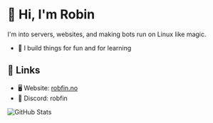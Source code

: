 # 👋 Hi, I'm Robin

I'm into servers, websites, and making bots run on Linux like magic.

- 🔧 I build things for fun and for learning

## 🔗 Links
- 🖥️ Website: [robfin.no](https://robfin.no)
- 💬 Discord: robfin

![GitHub Stats](https://github-readme-stats.vercel.app/api?username=08Robfin&show_icons=true&theme=default)
